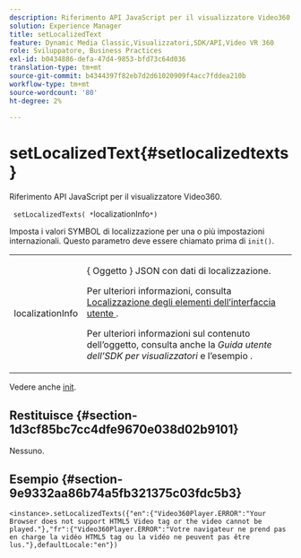 ```yaml
---
description: Riferimento API JavaScript per il visualizzatore Video360.
solution: Experience Manager
title: setLocalizedText
feature: Dynamic Media Classic,Visualizzatori,SDK/API,Video VR 360
role: Sviluppatore, Business Practices
exl-id: b0434886-defa-47d4-9853-bfd73c64d036
translation-type: tm+mt
source-git-commit: b4344397f82eb7d2d61020909f4acc7fddea210b
workflow-type: tm+mt
source-wordcount: '80'
ht-degree: 2%

---
```


# setLocalizedText{#setlocalizedtexts}

Riferimento API JavaScript per il visualizzatore Video360.

` setLocalizedTexts( *`localizationInfo`*)`

Imposta i valori SYMBOL di localizzazione per una o più impostazioni internazionali. Questo parametro deve essere chiamato prima di `init()`.

<table id="table_896DFF34A68A403DB93A6D597461A573"> 
 <tbody> 
  <tr> 
   <td colname="col1"> <p> <span class="codeph"> <span class="varname"> localizationInfo  </span> </span> </p> </td> 
   <td colname="col2"> <p> { <span class="codeph"> Oggetto </span>} JSON con dati di localizzazione. </p> <p>Per ulteriori informazioni, consulta <a href="../../../c-html5-aem-asset-viewers/c-html5-aem-video360/c-html5-aem-video360-localization.md#concept-16262b8096474d6c9c018c3e99110dd1" format="dita" scope="local"> Localizzazione degli elementi dell’interfaccia utente </a> . </p> <p>Per ulteriori informazioni sul contenuto dell’oggetto, consulta anche la <i>Guida utente dell’SDK per visualizzatori</i> e l’esempio . </p> </td> 
  </tr> 
 </tbody> 
</table>

Vedere anche [init](../../../c-html5-aem-asset-viewers/c-html5-aem-video360/c-html5-aem-video360-javascriptapiref/r-html5-aem-video360-javascriptapiref-init.md#reference-aee94dd92a28410784f7a1792e28683b).

## Restituisce {#section-1d3cf85bc7cc4dfe9670e038d02b9101}

Nessuno.

## Esempio {#section-9e9332aa86b74a5fb321375c03fdc5b3}

```
<instance>.setLocalizedTexts({"en":{"Video360Player.ERROR":"Your Browser does not support HTML5 Video tag or the video cannot be played."},"fr":{"Video360Player.ERROR":"Votre navigateur ne prend pas en charge la vidéo HTML5 tag ou la vidéo ne peuvent pas être lus."},defaultLocale:"en"})
```
